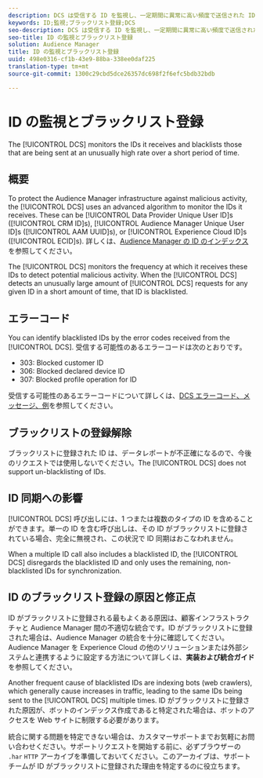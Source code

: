 ```yaml
---
description: DCS は受信する ID を監視し、一定期間に異常に高い頻度で送信された ID をブラックリストに登録します。
keywords: ID;監視;ブラックリスト登録;DCS
seo-description: DCS は受信する ID を監視し、一定期間に異常に高い頻度で送信された ID をブラックリストに登録します。
seo-title: ID の監視とブラックリスト登録
solution: Audience Manager
title: ID の監視とブラックリスト登録
uuid: 498e0316-cf1b-43e9-88ba-338ee0daf225
translation-type: tm+mt
source-git-commit: 1300c29cbd5dce26357dc698f2f6efc5bdb32bdb

---
```



# ID の監視とブラックリスト登録

The [!UICONTROL DCS] monitors the IDs it receives and blacklists those that are being sent at an unusually high rate over a short period of time.

## 概要

To protect the Audience Manager infrastructure against malicious activity, the [!UICONTROL DCS] uses an advanced algorithm to monitor the IDs it receives. These can be [!UICONTROL Data Provider Unique User ID]s ([!UICONTROL CRM ID]s), [!UICONTROL Audience Manager Unique User ID]s ([!UICONTROL AAM UUID]s), or [!UICONTROL Experience Cloud ID]s ([!UICONTROL ECID]s). 詳しくは、[Audience Manager の ID のインデックス](../../../reference/ids-in-aam.md)を参照してください。

The [!UICONTROL DCS] monitors the frequency at which it receives these IDs to detect potential malicious activity. When the [!UICONTROL DCS] detects an unusually large amount of [!UICONTROL DCS] requests for any given ID in a short amount of time, that ID is blacklisted.

## エラーコード

You can identify blacklisted IDs by the error codes received from the [!UICONTROL DCS]. 受信する可能性のあるエラーコードは次のとおりです。

* 303: Blocked customer ID
* 306: Blocked declared device ID
* 307: Blocked profile operation for ID

受信する可能性のあるエラーコードについて詳しくは、[DCS エラーコード、メッセージ、例](dcs-error-codes.md)を参照してください。

## ブラックリストの登録解除

ブラックリストに登録された ID は、データレポートが不正確になるので、今後のリクエストでは使用しないでください。The [!UICONTROL DCS] does not support un-blacklisting of IDs.

## ID 同期への影響

[!UICONTROL DCS] 呼び出しには、1 つまたは複数のタイプの ID を含めることができます。単一の ID を含む呼び出しは、その ID がブラックリストに登録されている場合、完全に無視され、この状況で ID 同期はおこなわれません。

When a multiple ID call also includes a blacklisted ID, the [!UICONTROL DCS] disregards the blacklisted ID and only uses the remaining, non-blacklisted IDs for synchronization.

## ID のブラックリスト登録の原因と修正点

ID がブラックリストに登録される最もよくある原因は、顧客インフラストラクチャと Audience Manager 間の不適切な統合です。ID がブラックリストに登録された場合は、Audience Manager の統合を十分に確認してください。Audience Manager を Experience Cloud の他のソリューションまたは外部システムと連携するように設定する方法について詳しくは、**実装および統合ガイド** を参照してください。

Another frequent cause of blacklisted IDs are indexing bots (web crawlers), which generally cause increases in traffic, leading to the same IDs being sent to the [!UICONTROL DCS] multiple times. ID がブラックリストに登録された原因が、ボットのインデックス作成であると特定された場合は、ボットのアクセスを Web サイトに制限する必要があります。

統合に関する問題を特定できない場合は、カスタマーサポートまでお気軽にお問い合わせください。サポートリクエストを開始する前に、必ずブラウザーの `.har` `HTTP` アーカイブを準備しておいてください。このアーカイブは、サポートチームが ID がブラックリストに登録された理由を特定するのに役立ちます。